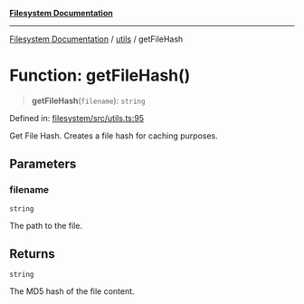 [**Filesystem Documentation**](../../README.md)

***

[Filesystem Documentation](../../README.md) / [utils](../README.md) / getFileHash

# Function: getFileHash()

> **getFileHash**(`filename`): `string`

Defined in: [filesystem/src/utils.ts:95](https://github.com/stonemjs/filesystem/blob/3507c649e7e162008a7a2fa6bc8b30287cce6f59/src/utils.ts#L95)

Get File Hash.
Creates a file hash for caching purposes.

## Parameters

### filename

`string`

The path to the file.

## Returns

`string`

The MD5 hash of the file content.
